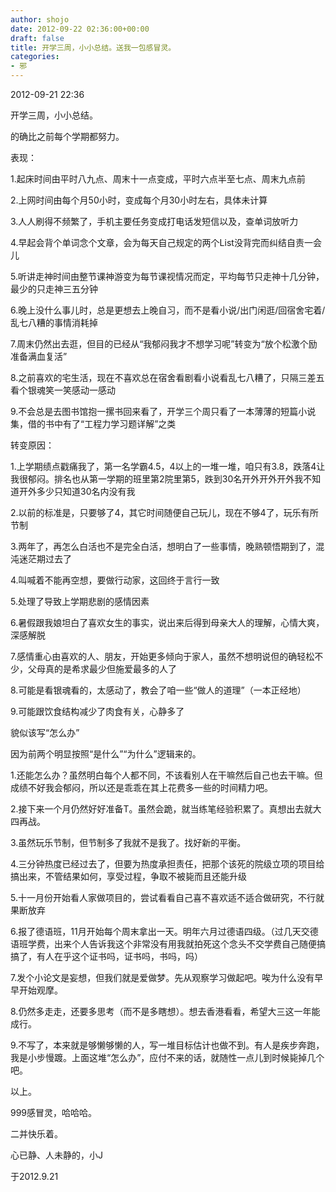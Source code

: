 ```yaml
---
author: shojo
date: 2012-09-22 02:36:00+00:00
draft: false
title: 开学三周，小小总结。送我一包感冒灵。
categories:
- 邪
---
```


2012-09-21 22:36

开学三周，小小总结。

的确比之前每个学期都努力。

表现：

1.起床时间由平时八九点、周末十一点变成，平时六点半至七点、周末九点前

2.上网时间由每个月50小时，变成每个月30小时左右，具体未计算

3.人人刷得不频繁了，手机主要任务变成打电话发短信以及，查单词放听力

4.早起会背个单词念个文章，会为每天自己规定的两个List没背完而纠结自责一会儿

5.听讲走神时间由整节课神游变为每节课视情况而定，平均每节只走神十几分钟，最少的只走神三五分钟

6.晚上没什么事儿时，总是更想去上晚自习，而不是看小说/出门闲逛/回宿舍宅着/乱七八糟的事情消耗掉

7.周末仍然出去逛，但目的已经从“我郁闷我才不想学习呢”转变为“放个松激个励准备满血复活”

8.之前喜欢的宅生活，现在不喜欢总在宿舍看剧看小说看乱七八糟了，只隔三差五看个银魂笑一笑感动一感动

9.不会总是去图书馆抱一摞书回来看了，开学三个周只看了一本薄薄的短篇小说集，借的书中有了“工程力学习题详解”之类

转变原因：

1.上学期绩点戳痛我了，第一名学霸4.5，4以上的一堆一堆，咱只有3.8，跌落4让我很郁闷。排名也从第一学期的班里第2院里第5，跌到30名开外开外开外我不知道开外多少只知道30名内没有我

2.以前的标准是，只要够了4，其它时间随便自己玩儿，现在不够4了，玩乐有所节制

3.两年了，再怎么白活也不是完全白活，想明白了一些事情，晚熟顿悟期到了，混沌迷茫期过去了

4.叫喊着不能再空想，要做行动家，这回终于言行一致

5.处理了导致上学期悲剧的感情因素

6.暑假跟我娘坦白了喜欢女生的事实，说出来后得到母亲大人的理解，心情大爽，深感解脱

7.感情重心由喜欢的人、朋友，开始更多倾向于家人，虽然不想明说但的确轻松不少，父母真的是希求最少但施爱最多的人了

8.可能是看银魂看的，太感动了，教会了咱一些“做人的道理”（一本正经地）

9.可能跟饮食结构减少了肉食有关，心静多了

貌似该写“怎么办”

因为前两个明显按照“是什么”“为什么”逻辑来的。

1.还能怎么办？虽然明白每个人都不同，不该看别人在干嘛然后自己也去干嘛。但成绩不好我会郁闷，所以还是乖乖在其上花费多一些的时间精力吧。

2.接下来一个月仍然好好准备T。虽然会跪，就当练笔经验积累了。真想出去就大四再战。

3.虽然玩乐节制，但节制多了我就不是我了。找好新的平衡。

4.三分钟热度已经过去了，但要为热度承担责任，把那个该死的院级立项的项目给搞出来，不管结果如何，享受过程，争取不被毙而且还能升级

5.十一月份开始看人家做项目的，尝试看看自己喜不喜欢适不适合做研究，不行就果断放弃

6.报了德语班，11月开始每个周末拿出一天。明年六月过德语四级。（过几天交德语班学费，出来个人告诉我这个非常没有用我就拍死这个念头不交学费自己随便搞搞了，有人在乎这个证书吗，证书吗，书吗，吗）

7.发个小论文是妄想，但我们就是爱做梦。先从观察学习做起吧。唉为什么没有早早开始观摩。

8.仍然多走走，还要多思考（而不是多瞎想）。想去香港看看，希望大三这一年能成行。

9.不写了，本来就是够懒够懒的人，写一堆目标估计也做不到。有人是疾步奔跑，我是小步慢踱。上面这堆“怎么办”，应付不来的话，就随性一点儿到时候毙掉几个吧。

以上。

999感冒灵，哈哈哈。

二并快乐着。

心已静、人未静的，小J

于2012.9.21
